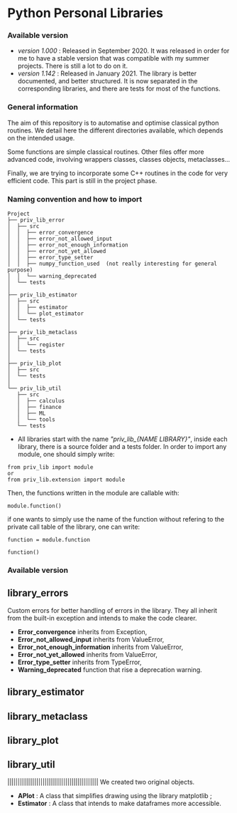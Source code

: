# Python Personal Libraries

### Available version

* *version 1.000* :  Released in September 2020. It was released in order for me to have a stable version that was compatible with my summer projects. There is still a lot to do on it. 
* *version 1.142* : Released in January 2021. The library is better documented, and better structured. It is now separated in the corresponding libraries, and there are tests for most of the functions.


### General information

The aim of this repository is to automatise and optimise classical python routines. We detail here the different directories available, which depends on the intended usage. 

Some functions are simple classical routines. Other files offer more advanced code, involving wrappers classes, classes objects, metaclasses…

Finally, we are trying to incorporate some C++ routines in the code for very efficient code. This part is still in the project phase.
 
### Naming convention and how to import


```
Project
├── priv_lib_error 
│  ├── src
│  │  ├── error_convergence
│  │  ├── error_not_allowed_input
│  │  ├── error_not_enough_information  
│  │  ├── error_not_yet_allowed
│  │  ├── error_type_setter  
│  │  ├── numpy_function_used  (not really interesting for general purpose)
│  │  └── warning_deprecated
│  └── tests
│
├── priv_lib_estimator 
│  ├── src
│  │  ├── estimator
│  │  └── plot_estimator
│  └── tests
│
├── priv_lib_metaclass 
│  ├── src
│  │  └── register
│  └── tests
│
├── priv_lib_plot 
│  ├── src
│  └── tests
│
└── priv_lib_util 
   ├── src
   │  ├── calculus
   │  ├── finance
   │  ├── ML  
   │  └── tools
   └── tests
```

* All libraries start with the name *"priv_lib_{NAME LIBRARY}"*,
inside each library,  there is a source folder and a tests folder. In order to import any module, one should simply write:

```
from priv_lib import module
or
from priv_lib.extension import module
```

Then, the functions written in the module are callable with:

```
module.function()
```

if one wants to simply use the name of the function without refering to the private call table of the library, one can write:

```
function = module.function

function()
```



### Available version
## library_errors

Custom errors for better handling of errors in the library. They all inherit from the built-in exception and intends to make the code clearer.

* **Error_convergence** inherits from Exception,
* **Error_not_allowed_input** inherits from ValueError,
* **Error_not_enough_information** inherits from ValueError,
* **Error_not_yet_allowed** inherits from ValueError,
* **Error_type_setter** inherits from TypeError,
* **Warning_deprecated** function that rise a deprecation warning.

## library_estimator

## library_metaclass

## library_plot

## library_util



||||||||||||||||||||||||||||||||||||||||||||
We created two original objects. 

* **APlot** : A class that simplifies drawing using the library matplotlib ; 
* **Estimator** : A class that intends to make dataframes more accessible. 
